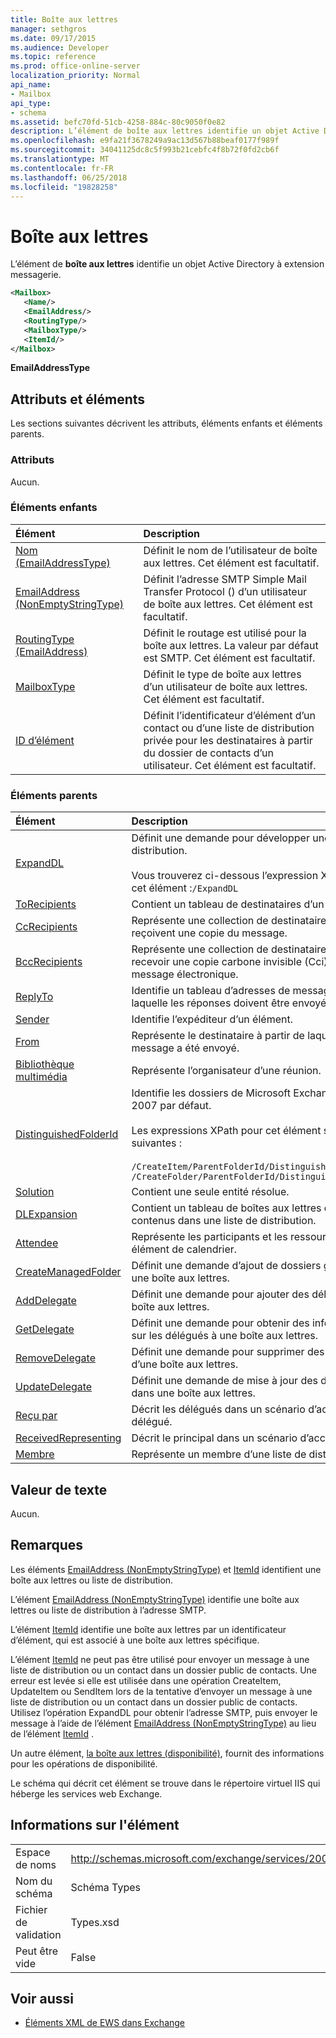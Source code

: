 ```yaml
---
title: Boîte aux lettres
manager: sethgros
ms.date: 09/17/2015
ms.audience: Developer
ms.topic: reference
ms.prod: office-online-server
localization_priority: Normal
api_name:
- Mailbox
api_type:
- schema
ms.assetid: befc70fd-51cb-4258-884c-80c9050f0e82
description: L’élément de boîte aux lettres identifie un objet Active Directory à extension messagerie.
ms.openlocfilehash: e9fa21f3678249a9ac13d567b88beaf0177f989f
ms.sourcegitcommit: 34041125dc8c5f993b21cebfc4f8b72f0fd2cb6f
ms.translationtype: MT
ms.contentlocale: fr-FR
ms.lasthandoff: 06/25/2018
ms.locfileid: "19828258"
---
```

# <a name="mailbox"></a>Boîte aux lettres

L’élément de **boîte aux lettres** identifie un objet Active Directory à extension messagerie. 
  
```XML
<Mailbox>
   <Name/>
   <EmailAddress/>
   <RoutingType/>
   <MailboxType/>
   <ItemId/>
</Mailbox>
```

**EmailAddressType**

## <a name="attributes-and-elements"></a>Attributs et éléments

Les sections suivantes décrivent les attributs, éléments enfants et éléments parents.
  
### <a name="attributes"></a>Attributs

Aucun.
  
### <a name="child-elements"></a>Éléments enfants

|**Élément**|**Description**|
|:-----|:-----|
|[Nom (EmailAddressType)](name-emailaddresstype.md) <br/> |Définit le nom de l’utilisateur de boîte aux lettres. Cet élément est facultatif.  <br/> |
|[EmailAddress (NonEmptyStringType)](emailaddress-nonemptystringtype.md) <br/> |Définit l’adresse SMTP Simple Mail Transfer Protocol () d’un utilisateur de boîte aux lettres. Cet élément est facultatif.  <br/> |
|[RoutingType (EmailAddress)](routingtype-emailaddress.md) <br/> |Définit le routage est utilisé pour la boîte aux lettres. La valeur par défaut est SMTP. Cet élément est facultatif.  <br/> |
|[MailboxType](mailboxtype.md) <br/> |Définit le type de boîte aux lettres d’un utilisateur de boîte aux lettres. Cet élément est facultatif.  <br/> |
|[ID d’élément](itemid.md) <br/> |Définit l’identificateur d’élément d’un contact ou d’une liste de distribution privée pour les destinataires à partir du dossier de contacts d’un utilisateur. Cet élément est facultatif.  <br/> |
   
### <a name="parent-elements"></a>Éléments parents

|**Élément**|**Description**|
|:-----|:-----|
|[ExpandDL](expanddl.md) <br/> |Définit une demande pour développer une liste de distribution. <br/> <br/> Vous trouverez ci-dessous l’expression XPath pour cet élément :` /ExpandDL ` <br/> |
|[ToRecipients](torecipients.md) <br/> |Contient un tableau de destinataires d’un élément.  <br/> |
|[CcRecipients](ccrecipients.md) <br/> |Représente une collection de destinataires qui reçoivent une copie du message.  <br/> |
|[BccRecipients](bccrecipients.md) <br/> |Représente une collection de destinataires pour recevoir une copie carbone invisible (Cci) d’un message électronique.  <br/> |
|[ReplyTo](replyto.md) <br/> |Identifie un tableau d’adresses de messagerie à laquelle les réponses doivent être envoyées.  <br/> |
|[Sender](sender.md) <br/> |Identifie l’expéditeur d’un élément.  <br/> |
|[From](from.md) <br/> |Représente le destinataire à partir de laquelle le message a été envoyé.  <br/> |
|[Bibliothèque multimédia](organizer.md) <br/> |Représente l’organisateur d’une réunion.  <br/> |
|[DistinguishedFolderId](distinguishedfolderid.md) <br/> | Identifie les dossiers de Microsoft Exchange Server 2007 par défaut.  <br/><br/>  Les expressions XPath pour cet élément sont les suivantes : <br/> <br/>  `/CreateItem/ParentFolderId/DistinguishedFolderId` <br/>  `/CreateFolder/ParentFolderId/DistinguishedFolderId` <br/> |
|[Solution](resolution.md) <br/> |Contient une seule entité résolue.  <br/> |
|[DLExpansion](dlexpansion.md) <br/> |Contient un tableau de boîtes aux lettres qui sont contenus dans une liste de distribution.  <br/> |
|[Attendee](attendee.md) <br/> |Représente les participants et les ressources pour un élément de calendrier.  <br/> |
|[CreateManagedFolder](createmanagedfolder.md) <br/> |Définit une demande d’ajout de dossiers gérés pour une boîte aux lettres.  <br/> |
|[AddDelegate](adddelegate.md) <br/> |Définit une demande pour ajouter des délégués à une boîte aux lettres.  <br/> |
|[GetDelegate](getdelegate.md) <br/> |Définit une demande pour obtenir des informations sur les délégués à une boîte aux lettres.  <br/> |
|[RemoveDelegate](removedelegate.md) <br/> |Définit une demande pour supprimer des délégués d’une boîte aux lettres.  <br/> |
|[UpdateDelegate](updatedelegate.md) <br/> |Définit une demande de mise à jour des délégués dans une boîte aux lettres.  <br/> |
|[Reçu par](receivedby.md) <br/> |Décrit les délégués dans un scénario d’accès délégué.  <br/> |
|[ReceivedRepresenting](receivedrepresenting.md) <br/> |Décrit le principal dans un scénario d’accès délégué.  <br/> |
|[Membre](member-ex15websvcsotherref.md) <br/> |Représente un membre d’une liste de distribution.  <br/> |
   
## <a name="text-value"></a>Valeur de texte

Aucun.
  
## <a name="remarks"></a>Remarques

Les éléments [EmailAddress (NonEmptyStringType)](emailaddress-nonemptystringtype.md) et [ItemId](itemid.md) identifient une boîte aux lettres ou liste de distribution. 

L’élément [EmailAddress (NonEmptyStringType)](emailaddress-nonemptystringtype.md) identifie une boîte aux lettres ou liste de distribution à l’adresse SMTP. 

L’élément [ItemId](itemid.md) identifie une boîte aux lettres par un identificateur d’élément, qui est associé à une boîte aux lettres spécifique. 

L’élément [ItemId](itemid.md) ne peut pas être utilisé pour envoyer un message à une liste de distribution ou un contact dans un dossier public de contacts. Une erreur est levée si elle est utilisée dans une opération CreateItem, UpdateItem ou SendItem lors de la tentative d’envoyer un message à une liste de distribution ou un contact dans un dossier public de contacts. Utilisez l’opération ExpandDL pour obtenir l’adresse SMTP, puis envoyer le message à l’aide de l’élément [EmailAddress (NonEmptyStringType)](emailaddress-nonemptystringtype.md) au lieu de l’élément [ItemId](itemid.md) . 
  
Un autre élément, [la boîte aux lettres (disponibilité)](mailbox-availability.md), fournit des informations pour les opérations de disponibilité. 
  
Le schéma qui décrit cet élément se trouve dans le répertoire virtuel IIS qui héberge les services web Exchange.
  
## <a name="element-information"></a>Informations sur l'élément

|||
|:-----|:-----|
|Espace de noms  <br/> |http://schemas.microsoft.com/exchange/services/2006/types  <br/> |
|Nom du schéma  <br/> |Schéma Types  <br/> |
|Fichier de validation  <br/> |Types.xsd  <br/> |
|Peut être vide  <br/> |False  <br/> |
   
## <a name="see-also"></a>Voir aussi

- [Éléments XML de EWS dans Exchange](ews-xml-elements-in-exchange.md)

